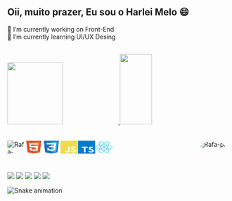 ## Oii, muito prazer, Eu sou o Harlei Melo 😄

 🔭 I’m currently working on Front-End
 <br>
 🌱 I’m currently learning UI/UX Desing
<br><br>

<div align="left">
  <a href="https://github.com/Harlei-Melo">
  <img  width="50%"  height="141em" src="https://github-readme-stats.vercel.app/api?username=Harlei-Melo&show_icons=true&theme=transparent&include_all_commits=true&count_private=true"/> 
  <img width="38%"  height="160em" src="https://github-readme-stats.vercel.app/api/top-langs/?username=Harlei-Melo&layout=compact&langs_count=7&theme=transparent"/>
</div>
 
<div style="display: inline_block"><br><br>
 
 <img align="left" alt="Rafa-Python" height="30" width="40" src="https://cdn.jsdelivr.net/gh/devicons/devicon/icons/figma/figma-original.svg" />
  <img align="left" alt="Rafa-HTML" height="30" width="40" src="https://raw.githubusercontent.com/devicons/devicon/master/icons/html5/html5-original.svg">
  <img align="left" alt="Rafa-CSS" height="30" width="40" src="https://raw.githubusercontent.com/devicons/devicon/master/icons/css3/css3-original.svg">
  <img align="left" alt="Rafa-Js" height="30" width="40" src="https://raw.githubusercontent.com/devicons/devicon/master/icons/javascript/javascript-plain.svg">
  <img align="left" alt="Rafa-Ts" height="30" width="40" src="https://raw.githubusercontent.com/devicons/devicon/master/icons/typescript/typescript-plain.svg">
  <img align="left" alt="Rafa-React" height="30" width="40" src="https://raw.githubusercontent.com/devicons/devicon/master/icons/react/react-original.svg">
  <img align="right" alt="Rafa-pic" height="150" style="border-radius:100px;"src="https://media.discordapp.net/attachments/897580918821244961/1040298101623238686/Icon-Git.png?width=676&height=676">
</div>
  
##  <br>

<div> 
  <a href="https://instagram.com/rafaballerini" target="_blank"><img src="https://img.shields.io/badge/-Instagram-%23E4405F?style=for-the-badge&logo=instagram&logoColor=white" target="_blank"></a>
 <a href="" target="_blank"><img src="https://img.shields.io/badge/Discord-7289DA?style=for-the-badge&logo=discord&logoColor=white" target="_blank"></a> 
  <a href = "harleimelo0@gmail.com"><img src="https://img.shields.io/badge/-Gmail-%23333?style=for-the-badge&logo=gmail&logoColor=white" target="_blank"></a>
  <a href="https://www.linkedin.com/" target="_blank"><img src="https://img.shields.io/badge/-LinkedIn-%230077B5?style=for-the-badge&logo=linkedin&logoColor=white" target="_blank"></a> 
   <a href="https://www.linkedin.com/" target="_blank"><img src="https://img.shields.io/badge/Netlify-00C7B7?style=for-the-badge&logo=netlify&logoColor=white" target="_blank"></a> 
 
  ![Snake animation](https://github.com/rafaballerini/Harlei-Melo/blob/output/github-contribution-grid-snake.svg)
 
<div/>
